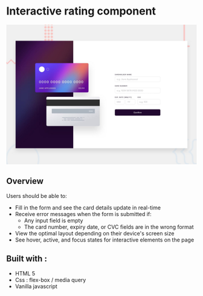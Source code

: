 # Interactive rating component
![desktop-preview](./design/desktop-preview.jpg)

## Overview



Users should be able to:

- Fill in the form and see the card details update in real-time
- Receive error messages when the form is submitted if:
  - Any input field is empty
  - The card number, expiry date, or CVC fields are in the wrong format
- View the optimal layout depending on their device's screen size
- See hover, active, and focus states for interactive elements on the page

## Built with :

- HTML 5
- Css : flex-box / media query
- Vanilla javascript
